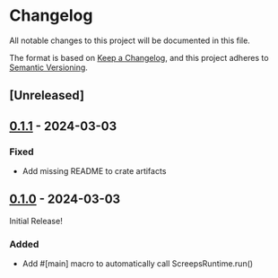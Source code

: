 # Changelog
All notable changes to this project will be documented in this file.

The format is based on [Keep a Changelog](https://keepachangelog.com/en/1.0.0/),
and this project adheres to [Semantic Versioning](https://semver.org/spec/v2.0.0.html).

## [Unreleased]

## [0.1.1](https://github.com/rustyscreeps/screeps-async/compare/screeps-async-macros-v0.1.0...screeps-async-macros-v0.1.1) - 2024-03-03

### Fixed
- Add missing README to crate artifacts

## [0.1.0](https://github.com/rustyscreeps/screeps-async/releases/tag/screeps-async-macros-v0.1.0) - 2024-03-03

Initial Release!

### Added
- Add #[main] macro to automatically call ScreepsRuntime.run()
